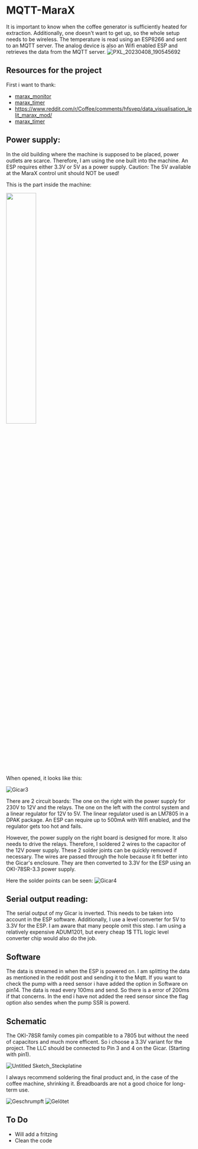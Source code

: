 # MQTT-MaraX

It is important to know when the coffee generator is sufficiently heated for extraction. Additionally, one doesn't want to get up, so the whole setup needs to be wireless. 
The temperature is read using an ESP8266 and sent to an MQTT server. The analog device is also an Wifi enabled ESP and retrieves the data from the MQTT server.
![PXL_20230408_190545692](https://github.com/zierroff/MQTT-MaraX/assets/62383514/facb346e-c6da-4266-a8fd-34ff4da62c74)


## Resources for the project
First i want to thank: 
* [marax_monitor](https://github.com/bancbanus/marax_monitor) 
* [marax_timer](https://github.com/alexrus/marax_timer)
* https://www.reddit.com/r/Coffee/comments/hfsvep/data_visualisation_lelit_marax_mod/
* [marax_timer](https://github.com/michelhe/pimp-my-marax)

## Power supply:
In the old building where the machine is supposed to be placed, power outlets are scarce. Therefore, I am using the one built into the machine.
An ESP requires either 3.3V or 5V as a power supply. Caution: The 5V available at the MaraX control unit should NOT be used!

This is the part inside the machine:

<img src="https://github.com/zierroff/MQTT-MaraX/assets/62383514/46ae73fe-fe88-4b1a-ac53-1d6c4af69dda" width="40%" >

When opened, it looks like this:

![Gicar3](https://github.com/zierroff/MQTT-MaraX/assets/62383514/5e4ed34f-6f2e-483c-9344-36140b5a0fb9)

There are 2 circuit boards: The one on the right with the power supply for 230V to 12V and the relays. The one on the left with the control system and a linear regulator for 12V to 5V. The linear regulator used is an LM7805 in a DPAK package. An ESP can require up to 500mA with Wifi enabled, and the regulator gets too hot and fails.

However, the power supply on the right board is designed for more. It also needs to drive the relays. Therefore, I soldered 2 wires to the capacitor of the 12V power supply. These 2 solder joints can be quickly removed if necessary. The wires are passed through the hole because it fit better into the Gicar's enclosure. They are then converted to 3.3V for the ESP using an OKI-78SR-3.3 power supply.

Here the solder points can be seen: 
![Gicar4](https://github.com/zierroff/MQTT-MaraX/assets/62383514/1d9ff8aa-7775-4612-8bc1-92e7dae573ac)

## Serial output reading:
The serial output of my Gicar is inverted. This needs to be taken into account in the ESP software.
Additionally, I use a level converter for 5V to 3.3V for the ESP. I am aware that many people omit this step. I am using a relatively expensive ADUM1201, but every cheap 1$ TTL logic level converter chip would also do the job. 

## Software 
The data is streamed in when the ESP is powered on. I am splitting the data as mentioned in the reddit post and sending it to the Mqtt. 
If you want to check the pump with a reed sensor i have added the option in Software on pin14. The data is read every 100ms and send. So there is a error of 200ms if that concerns. In the end i have not added the reed sensor since the flag option also sendes when the pump SSR is powerd. 

## Schematic
The OKI-78SR family comes pin compatible to a 7805 but without the need of capacitors and much more efficent. So i choose a 3.3V variant for the project.
The LLC should be connected to Pin 3 and 4 on the Gicar. (Starting with pin1).

![Untitled Sketch_Steckplatine](https://github.com/zierroff/MQTT-MaraX/assets/62383514/bc0cf22f-4fcf-41c7-9031-aee01c405382)

I always recommend soldering the final product and, in the case of the coffee machine, shrinking it. Breadboards are not a good choice for long-term use.

![Geschrumpft](https://github.com/zierroff/MQTT-MaraX/assets/62383514/a9bb527d-67de-4b38-9809-fa05bf41bf46)
![Gelötet](https://github.com/zierroff/MQTT-MaraX/assets/62383514/60cab6ab-3eca-4c20-b1ef-c46dba14e6d4)

## To Do
* Will add a fritzing
* Clean the code



